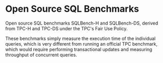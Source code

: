 # Open Source SQL Benchmarks

Open source SQL benchmarks SQLBench-H and SQLBench-DS, derived from TPC-H and TPC-DS under the TPC's Fair Use Policy.

These benchmarks simply measure the execution time of the individual queries, which is very different from running an official TPC benchmark, which would require performing transactional updates and measuring throughput of concurrent queries.
